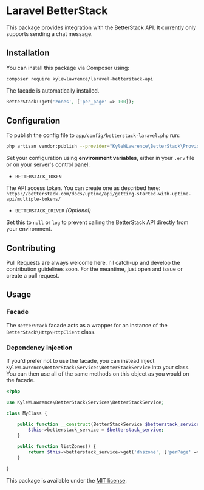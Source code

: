 # Laravel BetterStack

This package provides integration with the BetterStack API. It currently only supports sending a chat message.

## Installation

You can install this package via Composer using:

```bash
composer require kylewlawrence/laravel-betterstack-api
```

The facade is automatically installed.

```php
BetterStack::get('zones', ['per_page' => 100]);
```

## Configuration

To publish the config file to `app/config/betterstack-laravel.php` run:

```bash
php artisan vendor:publish --provider="KyleWLawrence\BetterStack\Providers\BetterStackServiceProvider"
```

Set your configuration using **environment variables**, either in your `.env` file or on your server's control panel:

- `BETTERSTACK_TOKEN`

The API access token. You can create one as described here: `https://betterstack.com/docs/uptime/api/getting-started-with-uptime-api/multiple-tokens/`

- `BETTERSTACK_DRIVER` _(Optional)_

Set this to `null` or `log` to prevent calling the BetterStack API directly from your environment.

## Contributing

Pull Requests are always welcome here. I'll catch-up and develop the contribution guidelines soon. For the meantime, just open and issue or create a pull request.

## Usage

### Facade

The `BetterStack` facade acts as a wrapper for an instance of the `BetterStack\Http\HttpClient` class.

### Dependency injection

If you'd prefer not to use the facade, you can instead inject `KyleWLawrence\BetterStack\Services\BetterStackService` into your class. You can then use all of the same methods on this object as you would on the facade.

```php
<?php

use KyleWLawrence\BetterStack\Services\BetterStackService;

class MyClass {

    public function __construct(BetterStackService $betterstack_service) {
        $this->betterstack_service = $betterstack_service;
    }

    public function listZones() {
        return $this->betterstack_service->get('dnszone', ['perPage' => 100]);
    }

}
```

This package is available under the [MIT license](http://opensource.org/licenses/MIT).
